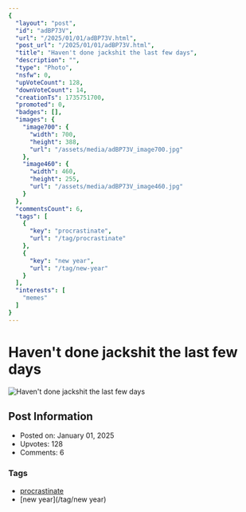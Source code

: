 ```yaml
---
{
  "layout": "post",
  "id": "adBP73V",
  "url": "/2025/01/01/adBP73V.html",
  "post_url": "/2025/01/01/adBP73V.html",
  "title": "Haven't done jackshit the last few days",
  "description": "",
  "type": "Photo",
  "nsfw": 0,
  "upVoteCount": 128,
  "downVoteCount": 14,
  "creationTs": 1735751700,
  "promoted": 0,
  "badges": [],
  "images": {
    "image700": {
      "width": 700,
      "height": 388,
      "url": "/assets/media/adBP73V_image700.jpg"
    },
    "image460": {
      "width": 460,
      "height": 255,
      "url": "/assets/media/adBP73V_image460.jpg"
    }
  },
  "commentsCount": 6,
  "tags": [
    {
      "key": "procrastinate",
      "url": "/tag/procrastinate"
    },
    {
      "key": "new year",
      "url": "/tag/new-year"
    }
  ],
  "interests": [
    "memes"
  ]
}
---
```


# Haven't done jackshit the last few days

![Haven't done jackshit the last few days](/assets/media/adBP73V_image700.jpg)

## Post Information

- Posted on: January 01, 2025
- Upvotes: 128
- Comments: 6

### Tags

- [procrastinate](/tag/procrastinate)
- [new year](/tag/new year)
